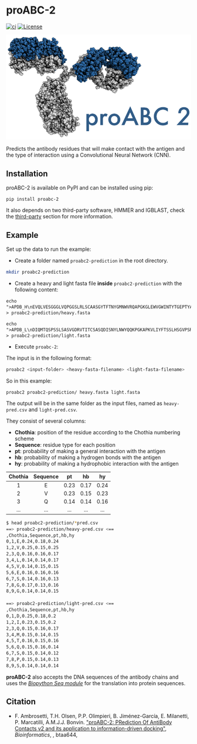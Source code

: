 # proABC-2

[![ci](https://github.com/haddocking/proABC-2/actions/workflows/ci.yml/badge.svg)](https://github.com/haddocking/proABC-2/actions/workflows/ci.yml)
[![License](https://img.shields.io/badge/License-Apache%202.0-yellowgreen.svg)](https://opensource.org/licenses/Apache-2.0)

![proabc2 logo](logo/logo.png)

Predicts the antibody residues that will make contact with the antigen and the type of interaction using a Convolutional Neural Network (CNN).

## Installation

proABC-2 is available on PyPI and can be installed using pip:

```text
pip install proabc-2
```

It also depends on two third-party software, HMMER and IGBLAST, check the [third-party](THIRD_PARTY.md) section for more information.

## Example

Set up the data to run the example:

- Create a folder named `proabc2-prediction` in the root directory.

```bash
mkdir proabc2-prediction
```

- Create a heavy and light fasta file **inside** `proabc2-prediction` with the following content:

```text
echo ">APDB_H\nEVQLVESGGGLVQPGGSLRLSCAASGYTFTNYGMNWVRQAPGKGLEWVGWINTYTGEPTYAADFKRRFTFSLDTSKSTAYLQMNSLRAEDTAVYYCAKYPHYYGSSHWYFDVWGQGTLVTVSS" > proabc2-prediction/heavy.fasta
```

```text
echo ">APDB_L\nDIQMTQSPSSLSASVGDRVTITCSASQDISNYLNWYQQKPGKAPKVLIYFTSSLHSGVPSRFSGSGSGTDFTLTISSLQPEDFATYYCQQYSTVPWTFGQGTKVEIKRTV" > proabc2-prediction/light.fasta
```

- Execute `proabc-2`:

The input is in the following format:

```bash
proabc2 <input-folder> <heavy-fasta-filename> <light-fasta-filename>
```

So in this example:

```
proabc2 proabc2-prediction/ heavy.fasta light.fasta
```

The output will be in the same folder as the input files, named as `heavy-pred.csv` and `light-pred.csv`.

They consist of several columns:

- **Chothia**: position of the residue according to the Chothia numbering scheme
- **Sequence**: residue type for each position
- **pt**: probability of making a general interaction with the antigen
- **hb**: probability of making a hydrogen bonds with the antigen
- **hy**: probability of making a hydrophobic interaction with the antigen

| Chothia | Sequence |  pt  |  hb  |  hy  |
| :-----: | :------: | :--: | :--: | :--: |
|    1    |    E     | 0.23 | 0.17 | 0.24 |
|    2    |    V     | 0.23 | 0.15 | 0.23 |
|    3    |    Q     | 0.14 | 0.14 | 0.16 |
|   ...   |   ...    | ...  | ...  | ...  |

```bash
$ head proabc2-prediction/*pred.csv
==> proabc2-prediction/heavy-pred.csv <==
,Chothia,Sequence,pt,hb,hy
0,1,E,0.24,0.18,0.24
1,2,V,0.25,0.15,0.25
2,3,Q,0.16,0.16,0.17
3,4,L,0.14,0.14,0.17
4,5,V,0.14,0.15,0.15
5,6,E,0.16,0.16,0.16
6,7,S,0.14,0.16,0.13
7,8,G,0.17,0.13,0.16
8,9,G,0.14,0.14,0.15

==> proabc2-prediction/light-pred.csv <==
,Chothia,Sequence,pt,hb,hy
0,1,D,0.25,0.18,0.2
1,2,I,0.23,0.15,0.2
2,3,Q,0.15,0.16,0.17
3,4,M,0.15,0.14,0.15
4,5,T,0.16,0.15,0.16
5,6,Q,0.15,0.16,0.14
6,7,S,0.15,0.14,0.12
7,8,P,0.15,0.14,0.13
8,9,S,0.14,0.14,0.14
```

**proABC-2** also accepts the DNA sequences of the antibody chains and uses the [_Biopython Seq module_](https://biopython.org/DIST/docs/api/Bio.Seq-module.html) for the translation into protein sequences.

## Citation

- F. Ambrosetti, T.H. Olsen, P.P. Olimpieri, B. Jiménez-García, E. Milanetti, P. Marcatilli, A.M.J.J. Bonvin. ["proABC-2: PRediction Of AntiBody Contacts v2 and its application to information-driven docking"](https://doi.org/10.1093/bioinformatics/btaa644), _Bioinformatics_, , btaa644,
